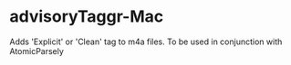 # advisoryTaggr-Mac
Adds 'Explicit' or 'Clean' tag to m4a files. To be used in conjunction with AtomicParsely

